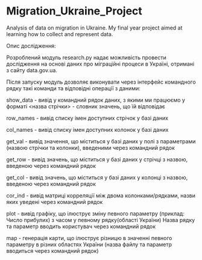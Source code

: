 # Migration_Ukraine_Project
Analysis of data on migration in Ukraine. My final year project aimed at learning how to collect and represent data.

Опис дослідження:

Розроблений модуль research.py надає можливість провести дослідження на основі даних про міграційні процеси в Україні, отримані з сайту data.gov.ua.

Після запуску модуль дозволяє виконувати через інтерфейс командного рядку такі команди та відповідні операції з даними:

show_data - вивід у командний рядок даних, з якими ми працюємо у форматі <назва стрічки> - словник значень, що їй відповідає

row_names - вивід списку імен доступних стрічок у базі даних

col_names - вивід списку імен доступних колонок у базі даних

get_val - вивід значення, що міститься у базі даних у полі з параметрами (назвою стрічки та колонки), введеними через командний рядок

get_row - вивід значень, що міститься у базі даних у стрічці з назвою, введеною через командний рядок

get_col - вивід значень, що міститься у базі даних у колонці з назвою, введеною через командний рядок

cor_ind - вивід матриці корреляції між двома колонками/рядками, назви яких уведені через командний рядок

plot - вивід графіку, що ілюструє зміну певного параметру (приклад: Число прибулих) з часом у певному рядку(області України)
       Назва рядку та параметр вводить користувач через командний рядок
       
map - генерація карти, що ілюструє різницю в значенні певного параметру в різних областях України (назва файлу та параметр вводиться через       командний рядок)
